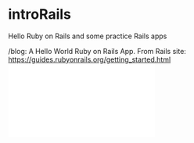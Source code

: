 # introRails
Hello Ruby on Rails and some practice Rails apps

/blog: 
  A Hello World Ruby on Rails App.
  From Rails site: https://guides.rubyonrails.org/getting_started.html
  ![Hello Rails Screenshot](assets/helloRails.img?raw=true "Hello Rails!")


